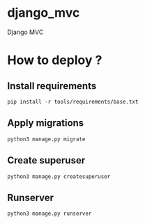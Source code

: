 # django_mvc

Django MVC

# How to deploy ?

## Install requirements

`pip install -r tools/requirements/base.txt`

## Apply migrations

`python3 manage.py migrate`

## Create superuser

`python3 manage.py createsuperuser`

## Runserver

`python3 manage.py runserver`